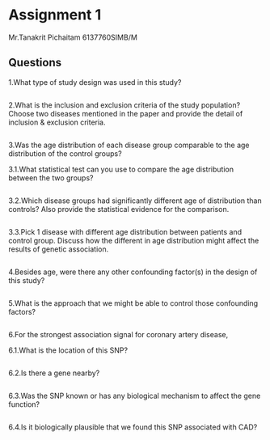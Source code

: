 # Assignment 1

Mr.Tanakrit Pichaitam  6137760SIMB/M

## Questions

1.What type of study design was used in this study?

```
```

2.What is the inclusion and exclusion criteria of the study population? Choose two diseases mentioned in the paper and provide the detail of inclusion & exclusion criteria.

```
```

3.Was the age distribution of each disease group comparable to the age distribution of the control groups?

3.1.What statistical test can you use to compare the age distribution between the two groups?

```
```

3.2.Which disease groups had significantly different age of distribution than controls? Also provide the statistical evidence for the comparison.

```
```

3.3.Pick 1 disease with different age distribution between patients and control group. Discuss how the different in age distribution might affect the results of genetic association.

```
```

4.Besides age, were there any other confounding factor(s) in the design of this study?

```
```

5.What is the approach that we might be able to control those confounding factors?

```
```

6.For the strongest association signal for coronary artery disease,

6.1.What is the location of this SNP?

```
```

6.2.Is there a gene nearby?

```
```

6.3.Was the SNP known or has any biological mechanism to affect the gene function?

```
```

6.4.Is it biologically plausible that we found this SNP associated with CAD?

```
```
